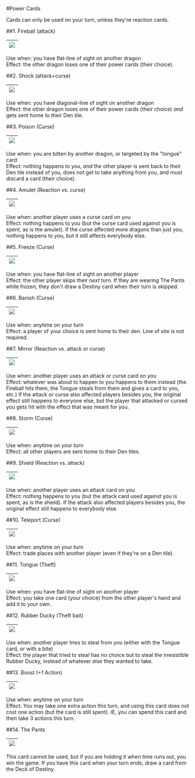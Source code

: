 #Power Cards

Cards can only be used on your turn, unless they're reaction cards.

##1. Fireball (attack)  

| [![](/dragon_pants/images/cards/small/fireball.png)](/dragon_pants/images/cards/fireball.png) |
| --- |

Use when: you have flat-line of sight on another dragon  
Effect: the other dragon loses one of their power cards (their choice).

##2. Shock (attack+curse)  

| [![](/dragon_pants/images/cards/small/shock.png)](/dragon_pants/images/cards/shock.png) |
| --- |

Use when: you have diagonal-line of sight on another dragon  
Effect: the other dragon loses one of their power cards (their choice) *and* gets sent home to their Den tile.
 
##3. Poison (Curse)  

| [![](/dragon_pants/images/cards/small/poison.png)](/dragon_pants/images/cards/poison.png) |
| --- |

Use when: you are bitten by another dragon, or targeted by the "tongue" card  
Effect: nothing happens to you, *and* the other player is sent back to their Den tile instead of you, does not get to take anything from you, and must discard a card (their choice).  
   
##4. Amulet (Reaction vs. curse)  

| [![](/dragon_pants/images/cards/small/amulet.png)](/dragon_pants/images/cards/amulet.png) |
| --- |

Use when: another player uses a curse card on you  
Effect: nothing happens to you (but the curse card used against you is spent, as is the amulet). If the curse affected more dragons than just you, nothing happens to *you*, but it still affects everybody else.
 
##5. Freeze (Curse)  

| [![](/dragon_pants/images/cards/small/freeze.png)](/dragon_pants/images/cards/freeze.png) |
| --- |

Use when: you have flat-line of sight on another player  
Effect: the other player skips their *next* turn. If they are wearing The Pants while frozen, they don't draw a Destiny card when their turn is skipped.
 
##6. Banish (Curse)  

| [![](/dragon_pants/images/cards/small/banish.png)](/dragon_pants/images/cards/banish.png) |
| --- |

Use when: anytime on your turn  
Effect: a player of your choice is sent home to their den. Line of site is not required.
 
##7. Mirror (Reaction vs. attack or curse)  

| [![](/dragon_pants/images/cards/small/mirror.png)](/dragon_pants/images/cards/mirror.png) |
| --- |

Use when: another player uses an attack or curse card on you  
Effect: whatever was about to happen to you happens to them instead (the Fireball hits them, the Tongue steals from them and gives a card to you, etc.) If the attack or curse also affected players besides you, the original effect still happens to everyone else, but the player that attacked or cursed you gets hit with the effect that was meant for you.
 
##8. Storm (Curse)  

| [![](/dragon_pants/images/cards/small/storm.png)](/dragon_pants/images/cards/storm.png) |
| --- |

Use when: anytime on your turn  
Effect: all other players are sent home to their Den tiles.
 
##9. Shield (Reaction vs. attack)  

| [![](/dragon_pants/images/cards/small/shield.png)](/dragon_pants/images/cards/shield.png) |
| --- |

Use when: another player uses an attack card on you  
Effect: nothing happens to you (but the attack card used against you is spent, as is the shield). If the attack also affected players besides you, the original effect still happens to everybody else.

##10. Teleport (Curse)  

| [![](/dragon_pants/images/cards/small/teleport.png)](/dragon_pants/images/cards/teleport.png) |
| --- |

Use when: anytime on your turn  
Effect: trade places with another player (even if they're on a Den tile).
 
##11. Tongue (Theft)  

| [![](/dragon_pants/images/cards/small/tongue.png)](/dragon_pants/images/cards/tongue.png) |
| --- |

Use when: you have flat-line of sight on another player  
Effect: you take one card (your choice) from the other player's hand and add it to your own.
 
##12. Rubber Ducky (Theft bait)  

| [![](/dragon_pants/images/cards/small/rubber_ducky.png)](/dragon_pants/images/cards/rubber_ducky.png) |
| --- |

Use when: another player tries to steal from you (either with the Tongue card, or with a bite)  
Effect: the player that tried to steal has no choice but to steal the irresistible Rubber Ducky, instead of whatever else they wanted to take.
 
##13. Boost (+1 Action)

| [![](/dragon_pants/images/cards/small/boost.png)](/dragon_pants/images/cards/boost.png) |
| --- |

Use when: anytime on your turn  
Effect: You may take one extra action this turn, and using this card does not cost one action (but the card is still spent). IE, you can spend this card and then take 3 actions this turn.
 
##14. The Pants
 
| [![](/dragon_pants/images/cards/small/the_pants.png)](/dragon_pants/images/cards/the_pants.png) |
| --- |

This card cannot be used, but if you are holding it when time runs out, you win the game. If you have this card when your turn ends, draw a card from the Deck of Destiny.
